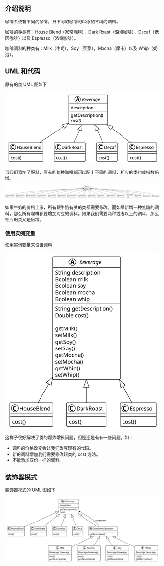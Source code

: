 ## 介绍说明

咖啡系统有不同的咖啡，且不同的咖啡可以添加不同的调料。

咖啡的种类有：House Blend（家常咖啡），Dark Roast（深培咖啡），Decaf（低因咖啡）以及 Espresso（浓缩咖啡）。

咖啡调料的种类有：Milk（牛奶），Soy（豆浆），Mocha（摩卡）以及 Whip（奶泡）。

## UML 和代码

原有的类 UML 图如下

<div align="center"><img src="./a/uml_1.svg"></div>

当我们添加了配料，原有的每种咖啡都可以配上不同的调料，相应的类也成指数倍增。

<div align="center"><img src="./a/uml_2.svg"></div>

如果牛奶的价格上涨，所有跟牛奶有关的类都需要修改。而如果新增一种焦糖的调料，那么所有咖啡都要增加对应的调料。如果我们需要两种或者以上的调料，那么相应的类又是倍增。

### 使用实例变量

使用实例变量来设置调料

<div align="center"><img src="./b/uml.svg"></div>

这样子很好解决了类的爆炸增长问题，但是还是有有一些问题。如：

- 调料的价格改变会让我们改写现有的代码。
- 新的调料增加我们需要修改超类的 cost 方法。
- 不能添加双份一样的调料。

## 装饰器模式

装饰器模式的 UML 图如下

<div align="center"><img src="./c/uml.svg"></div>
